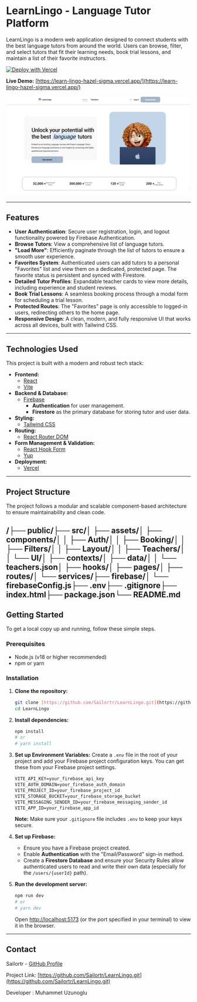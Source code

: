 # LearnLingo - Language Tutor Platform

LearnLingo is a modern web application designed to connect students with the best language tutors from around the world. Users can browse, filter, and select tutors that fit their learning needs, book trial lessons, and maintain a list of their favorite instructors.

[![Deploy with Vercel](https://vercel.com/button)](https://learn-lingo-hazel-sigma.vercel.app/)

**Live Demo:** [https://learn-lingo-hazel-sigma.vercel.app/](https://learn-lingo-hazel-sigma.vercel.app/)

![LearnLingo Home Page](./public/home.jpg)

---

## Features

- **User Authentication**: Secure user registration, login, and logout functionality powered by Firebase Authentication.
- **Browse Tutors**: View a comprehensive list of language tutors.
- **"Load More"**: Efficiently paginate through the list of tutors to ensure a smooth user experience.
- **Favorites System**: Authenticated users can add tutors to a personal "Favorites" list and view them on a dedicated, protected page. The favorite status is persistent and synced with Firestore.
- **Detailed Tutor Profiles**: Expandable teacher cards to view more details, including experience and student reviews.
- **Book Trial Lessons**: A seamless booking process through a modal form for scheduling a trial lesson.
- **Protected Routes**: The "Favorites" page is only accessible to logged-in users, redirecting others to the home page.
- **Responsive Design**: A clean, modern, and fully responsive UI that works across all devices, built with Tailwind CSS.

---

## Technologies Used

This project is built with a modern and robust tech stack:

- **Frontend:**
  - [React](https://react.dev/)
  - [Vite](https://vitejs.dev/)
- **Backend & Database:**
  - [Firebase](https://firebase.google.com/)
    - **Authentication** for user management.
    - **Firestore** as the primary database for storing tutor and user data.
- **Styling:**
  - [Tailwind CSS](https://tailwindcss.com/)
- **Routing:**
  - [React Router DOM](https://reactrouter.com/)
- **Form Management & Validation:**
  - [React Hook Form](https://react-hook-form.com/)
  - [Yup](https://github.com/jquense/yup)
- **Deployment:**
  - [Vercel](https://vercel.com/)

---

## Project Structure

The project follows a modular and scalable component-based architecture to ensure maintainability and clean code.

## /├── public/├── src/│ ├── assets/│ ├── components/│ │ ├── Auth/│ │ ├── Booking/│ │ ├── Filters/│ │ ├── Layout/│ │ ├── Teachers/│ │ └── UI/│ ├── contexts/│ ├── data/│ │ └── teachers.json│ ├── hooks/│ ├── pages/│ ├── routes/│ └── services/├── firebase/│ └── firebaseConfig.js├── .env├── .gitignore├── index.html├── package.json└── README.md

## Getting Started

To get a local copy up and running, follow these simple steps.

### Prerequisites

- Node.js (v18 or higher recommended)
- npm or yarn

### Installation

1.  **Clone the repository:**

    ```sh
    git clone [https://github.com/Sailortr/LearnLingo.git](https://github.com/Sailortr/LearnLingo.git)
    cd LearnLingo
    ```

2.  **Install dependencies:**

    ```sh
    npm install
    # or
    # yarn install
    ```

3.  **Set up Environment Variables:**
    Create a `.env` file in the root of your project and add your Firebase project configuration keys. You can get these from your Firebase project settings.

    ```
    VITE_API_KEY=your_firebase_api_key
    VITE_AUTH_DOMAIN=your_firebase_auth_domain
    VITE_PROJECT_ID=your_firebase_project_id
    VITE_STORAGE_BUCKET=your_firebase_storage_bucket
    VITE_MESSAGING_SENDER_ID=your_firebase_messaging_sender_id
    VITE_APP_ID=your_firebase_app_id
    ```

    **Note:** Make sure your `.gitignore` file includes `.env` to keep your keys secure.

4.  **Set up Firebase:**

    - Ensure you have a Firebase project created.
    - Enable **Authentication** with the "Email/Password" sign-in method.
    - Create a **Firestore Database** and ensure your Security Rules allow authenticated users to read and write their own data (especially for the `/users/{userId}` path).

5.  **Run the development server:**
    ```sh
    npm run dev
    # or
    # yarn dev
    ```
    Open [http://localhost:5173](http://localhost:5173) (or the port specified in your terminal) to view it in the browser.

---

## Contact

Sailortr - [GitHub Profile](https://github.com/Sailortr)

Project Link: [https://github.com/Sailortr/LearnLingo.git](https://github.com/Sailortr/LearnLingo.git)

Developer : Muhammet Uzunoglu

